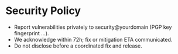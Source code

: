 # Security Policy

- Report vulnerabilities privately to security@yourdomain (PGP key fingerprint …).
- We acknowledge within 72h; fix or mitigation ETA communicated.
- Do not disclose before a coordinated fix and release.
